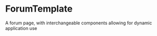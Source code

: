 # ForumTemplate
A forum page, with interchangeable components allowing for dynamic application use  

